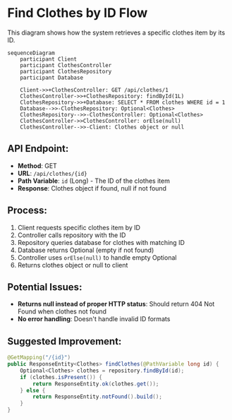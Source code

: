 # Find Clothes by ID Flow

This diagram shows how the system retrieves a specific clothes item by its ID.

```mermaid
sequenceDiagram
    participant Client
    participant ClothesController
    participant ClothesRepository
    participant Database
    
    Client->>+ClothesController: GET /api/clothes/1
    ClothesController->>+ClothesRepository: findById(1L)
    ClothesRepository->>+Database: SELECT * FROM clothes WHERE id = 1
    Database-->>-ClothesRepository: Optional<Clothes>
    ClothesRepository-->>-ClothesController: Optional<Clothes>
    ClothesController->>ClothesController: orElse(null)
    ClothesController-->>-Client: Clothes object or null
```

## API Endpoint:
- **Method**: GET
- **URL**: `/api/clothes/{id}`
- **Path Variable**: `id` (Long) - The ID of the clothes item
- **Response**: Clothes object if found, null if not found

## Process:
1. Client requests specific clothes item by ID
2. Controller calls repository with the ID
3. Repository queries database for clothes with matching ID
4. Database returns Optional<Clothes> (empty if not found)
5. Controller uses `orElse(null)` to handle empty Optional
6. Returns clothes object or null to client

## Potential Issues:
- **Returns null instead of proper HTTP status**: Should return 404 Not Found when clothes not found
- **No error handling**: Doesn't handle invalid ID formats

## Suggested Improvement:
```java
@GetMapping("/{id}")
public ResponseEntity<Clothes> findClothes(@PathVariable long id) {
    Optional<Clothes> clothes = repository.findById(id);
    if (clothes.isPresent()) {
        return ResponseEntity.ok(clothes.get());
    } else {
        return ResponseEntity.notFound().build();
    }
}
```
